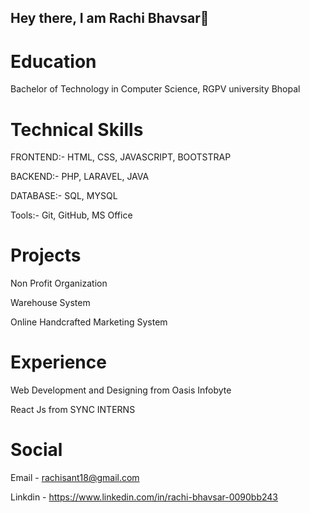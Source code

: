 ## Hey there, I am Rachi Bhavsar👋


# Education 

Bachelor of Technology in Computer Science, RGPV university Bhopal 


# Technical Skills 

FRONTEND:- HTML, CSS, JAVASCRIPT, BOOTSTRAP

BACKEND:- PHP, LARAVEL, JAVA

DATABASE:- SQL, MYSQL

Tools:- Git, GitHub, MS Office

# Projects

Non Profit Organization

Warehouse System

Online Handcrafted Marketing System


# Experience

Web Development and Designing from Oasis Infobyte

React Js from SYNC INTERNS




# Social

Email - rachisant18@gmail.com

Linkdin - https://www.linkedin.com/in/rachi-bhavsar-0090bb243

<!--
**RachiBhavsar/RachiBhavsar** is a ✨ _special_ ✨ repository because its `README.md` (this file) appears on your GitHub profile.

Here are some ideas to get you started:

- 🔭 I’m currently working on ...
- 🌱 I’m currently learning ...
- 👯 I’m looking to collaborate on ...
- 🤔 I’m looking for help with ...
- 💬 Ask me about ...
- 📫 How to reach me: ...
- 😄 Pronouns: ...
- ⚡ Fun fact: ...
-->
